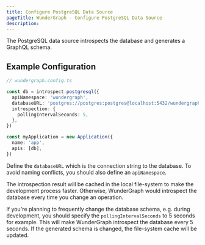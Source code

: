 ```yaml
---
title: Configure PostgreSQL Data Source
pageTitle: WunderGraph - Configure PostgreSQL Data Source
description:
---
```


The PostgreSQL data source introspects the database and generates a GraphQL schema.

## Example Configuration

```typescript
// wundergraph.config.ts

const db = introspect.postgresql({
  apiNamespace: 'wundergraph',
  databaseURL: 'postgres://postgres:postgres@localhost:5432/wundergraph',
  introspection: {
    pollingIntervalSeconds: 5,
  },
})

const myApplication = new Application({
  name: 'app',
  apis: [db],
})
```

Define the `databaseURL` which is the connection string to the database.
To avoid naming conflicts, you should also define an `apiNamespace`.

The introspection result will be cached in the local file-system to make the development process faster.
Otherwise, WunderGraph would introspect the database every time you change an operation.

If you're planning to frequently change the database schema,
e.g. during development,
you should specify the `pollingIntervalSeconds` to 5 seconds for example.
This will make WunderGraph introspect the database every 5 seconds.
If the generated schema is changed, the file-system cache will be updated.
